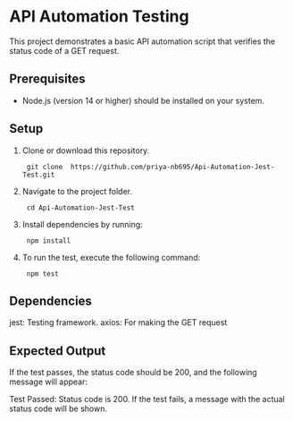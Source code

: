 # API Automation Testing

This project demonstrates a basic API automation script that verifies the status code of a GET request.

## Prerequisites
- Node.js (version 14 or higher) should be installed on your system.

## Setup

1. Clone or download this repository.
    
        git clone  https://github.com/priya-nb695/Api-Automation-Jest-Test.git

2. Navigate to the project folder.
      
        cd Api-Automation-Jest-Test

3. Install dependencies by running:
 
        npm install

4. To run the test, execute the following command:

        npm test


## Dependencies
jest: Testing framework.
axios: For making the GET request

## Expected Output
If the test passes, the status code should be 200, and the following message will appear:

Test Passed: Status code is 200.
If the test fails, 
a message with the actual status code will be shown.